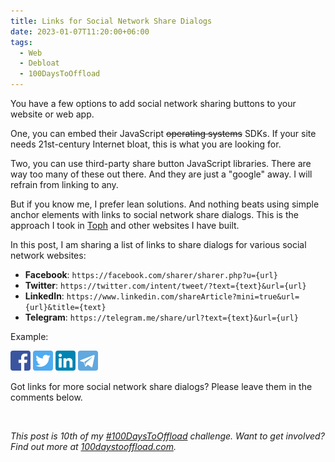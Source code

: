 ```yaml
---
title: Links for Social Network Share Dialogs
date: 2023-01-07T11:20:00+06:00
tags:
  - Web
  - Debloat
  - 100DaysToOffload
---
```


You have a few options to add social network sharing buttons to your website or web app.

One, you can embed their JavaScript ~~operating systems~~ SDKs. If your site needs 21st-century Internet bloat, this is what you are looking for.

Two, you can use third-party share button JavaScript libraries. There are way too many of these out there. And they are just a "google" away. I will refrain from linking to any.

But if you know me, I prefer lean solutions. And nothing beats using simple anchor elements with links to social network share dialogs. This is the approach I took in [Toph](https://toph.co) and other websites I have built.

In this post, I am sharing a list of links to share dialogs for various social network websites:

- **Facebook**: `https://facebook.com/sharer/sharer.php?u={url}`
- **Twitter**: `https://twitter.com/intent/tweet/?text={text}&url={url}`
- **LinkedIn**: `https://www.linkedin.com/shareArticle?mini=true&url={url}&title={text}`
- **Telegram**: `https://telegram.me/share/url?text={text}&url={url}`

Example:

<div>
  <p>
    <a href="https://facebook.com/sharer/sharer.php?u=https%3A%2F%2Fhjr265.me%2Fblog%2Flinks-for-social-network-share-dialogs%2F" target="_blank" rel="noreferrer noopener"><img src="facebook.png" alt="" style="border-radius: 0.25rem; width: 2rem;"></a> <a href="https://twitter.com/intent/tweet/?text=Links%20for%20Social%20Network%20Share%20Dialogs&amp;url=https%3A%2F%2Fhjr265.me%2Fblog%2Flinks-for-social-network-share-dialogs%2F" target="_blank" rel="noreferrer noopener"><img src="twitter.png" alt="" style="border-radius: 0.25rem; width: 2rem;"></a> <a href="https://www.linkedin.com/shareArticle?mini=true&amp;url=https%3A%2F%2Fhjr265.me%2Fblog%2Flinks-for-social-network-share-dialogs%2F&amp;title=Links%20for%20Social%20Network%20Share%20Dialogs" target="_blank" rel="noreferrer noopener"><img src="linkedin.png" alt="" style="border-radius: 0.25rem; width: 2rem;"></a> <a href="https://telegram.me/share/url?text=Links%20for%20Social%20Network%20Share%20Dialogs&amp;url=https%3A%2F%2Fhjr265.me%2Fblog%2Flinks-for-social-network-share-dialogs%2F" target="_blank" rel="noreferrer noopener"><img src="telegram.png" alt="" style="border-radius: 0.25rem; width: 2rem;"></a>
  </p>
</div>

Got links for more social network share dialogs? Please leave them in the comments below.

<br>

_This post is 10th of my [#100DaysToOffload](/tags/100daystooffload/) challenge. Want to get involved? Find out more at [100daystooffload.com](https://100daystooffload.com/)._
